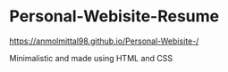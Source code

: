 # Personal-Webisite-Resume

https://anmolmittal98.github.io/Personal-Webisite-/

Minimalistic and made using HTML and CSS

